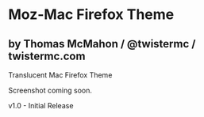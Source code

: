 # Moz-Mac Firefox Theme
## by Thomas McMahon / @twistermc / twistermc.com
Translucent Mac Firefox Theme

Screenshot coming soon.

v1.0 - Initial Release

